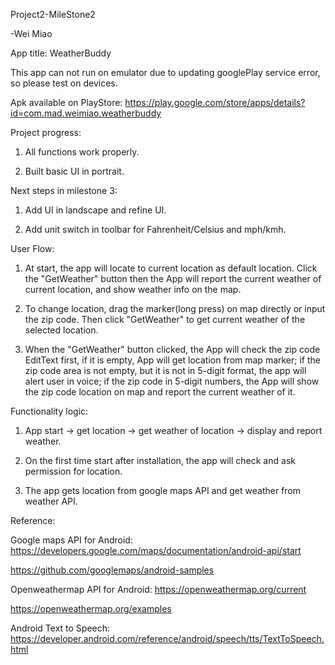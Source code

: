 Project2-MileStone2

-Wei Miao

App title: WeatherBuddy

This app can not run on emulator due to updating googlePlay service error, so please test on devices.

Apk available on PlayStore: https://play.google.com/store/apps/details?id=com.mad.weimiao.weatherbuddy

Project progress:

1. All functions work properly.

2. Built basic UI in portrait.

Next steps in milestone 3:

1. Add UI in landscape and refine UI.

2. Add unit switch in toolbar for Fahrenheit/Celsius and mph/kmh.

User Flow:

1. At start, the app will locate to current location as default location. Click the "GetWeather" button then the App will report the current weather of current location, and show weather info on the map.

2. To change location, drag the marker(long press) on map directly or input the zip code. Then click "GetWeather" to get current weather of the selected location.

3. When the "GetWeather" button clicked, the App will check the zip code EditText first, if it is empty, App will get location from map marker; if the zip code area is not empty, but it is not in 5-digit format, the app will alert user in voice; if the zip code in 5-digit numbers, the App will show the zip code location on map and report the current weather of it.

Functionality logic:

1. App start -> get location -> get weather of location -> display and report weather.

2. On the first time start after installation, the app will check and ask permission for location.

3. The app gets location from google maps API and get weather from weather API.

Reference:

Google maps API for Android:
https://developers.google.com/maps/documentation/android-api/start

https://github.com/googlemaps/android-samples

Openweathermap API for Android:
https://openweathermap.org/current

https://openweathermap.org/examples

Android Text to Speech:
https://developer.android.com/reference/android/speech/tts/TextToSpeech.html
